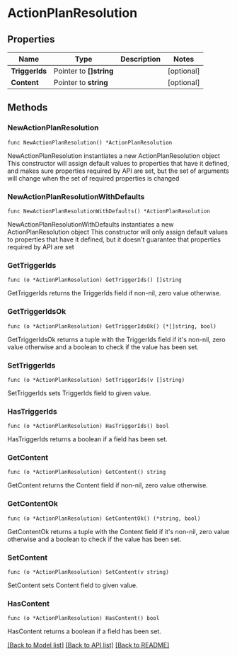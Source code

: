 # ActionPlanResolution

## Properties

Name | Type | Description | Notes
------------ | ------------- | ------------- | -------------
**TriggerIds** | Pointer to **[]string** |  | [optional] 
**Content** | Pointer to **string** |  | [optional] 

## Methods

### NewActionPlanResolution

`func NewActionPlanResolution() *ActionPlanResolution`

NewActionPlanResolution instantiates a new ActionPlanResolution object
This constructor will assign default values to properties that have it defined,
and makes sure properties required by API are set, but the set of arguments
will change when the set of required properties is changed

### NewActionPlanResolutionWithDefaults

`func NewActionPlanResolutionWithDefaults() *ActionPlanResolution`

NewActionPlanResolutionWithDefaults instantiates a new ActionPlanResolution object
This constructor will only assign default values to properties that have it defined,
but it doesn't guarantee that properties required by API are set

### GetTriggerIds

`func (o *ActionPlanResolution) GetTriggerIds() []string`

GetTriggerIds returns the TriggerIds field if non-nil, zero value otherwise.

### GetTriggerIdsOk

`func (o *ActionPlanResolution) GetTriggerIdsOk() (*[]string, bool)`

GetTriggerIdsOk returns a tuple with the TriggerIds field if it's non-nil, zero value otherwise
and a boolean to check if the value has been set.

### SetTriggerIds

`func (o *ActionPlanResolution) SetTriggerIds(v []string)`

SetTriggerIds sets TriggerIds field to given value.

### HasTriggerIds

`func (o *ActionPlanResolution) HasTriggerIds() bool`

HasTriggerIds returns a boolean if a field has been set.

### GetContent

`func (o *ActionPlanResolution) GetContent() string`

GetContent returns the Content field if non-nil, zero value otherwise.

### GetContentOk

`func (o *ActionPlanResolution) GetContentOk() (*string, bool)`

GetContentOk returns a tuple with the Content field if it's non-nil, zero value otherwise
and a boolean to check if the value has been set.

### SetContent

`func (o *ActionPlanResolution) SetContent(v string)`

SetContent sets Content field to given value.

### HasContent

`func (o *ActionPlanResolution) HasContent() bool`

HasContent returns a boolean if a field has been set.


[[Back to Model list]](../README.md#documentation-for-models) [[Back to API list]](../README.md#documentation-for-api-endpoints) [[Back to README]](../README.md)


